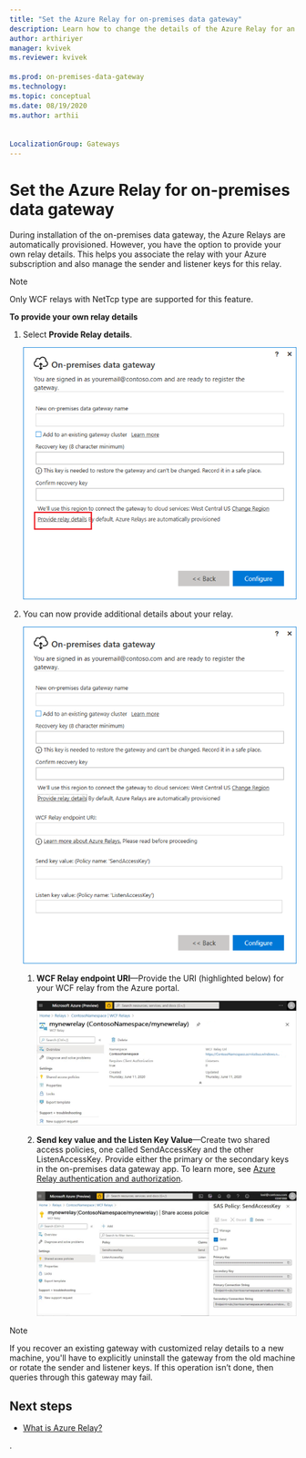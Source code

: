 ```yaml
---
title: "Set the Azure Relay for on-premises data gateway"
description: Learn how to change the details of the Azure Relay for an on-premises data gateway.
author: arthiriyer
manager: kvivek
ms.reviewer: kvivek

ms.prod: on-premises-data-gateway
ms.technology:
ms.topic: conceptual
ms.date: 08/19/2020
ms.author: arthii


LocalizationGroup: Gateways
---
```


# Set the Azure Relay for on-premises data gateway

During installation of the on-premises data gateway, the Azure Relays are automatically provisioned. However, you have the option to provide your own relay details. This helps you associate the relay with your Azure subscription and also manage the sender and listener keys for this relay. 

>[!NOTE]
>Only WCF relays with NetTcp type are supported for this feature.

**To provide your own relay details**

1.	Select **Provide Relay details**. 

    ![Select Provide Relay details](media/service-gateway-azure-relay/configure-gateway-2.png)

2.	You can now provide additional details about your relay.

    ![Provide additional relay details](media/service-gateway-azure-relay/provide-relay-details.png)
 
    1. **WCF Relay endpoint URI**&mdash;Provide the URI (highlighted below) for your WCF relay from the Azure portal.

       ![Provide the WCF relay URI](media/service-gateway-azure-relay/wfc-relay-uri.png)
  
    2. **Send key value and the Listen Key Value**&mdash;Create two shared access policies, one called SendAccessKey and the other ListenAccessKey. Provide either the primary or the secondary keys in the on-premises data gateway app. To learn more, see [Azure Relay authentication and authorization](https://docs.microsoft.com/azure/azure-relay/relay-authentication-and-authorization).

       ![Send and listen access keys](media/service-gateway-azure-relay/send-access-key-policy.png)

>[!Note]
>If you recover an existing gateway with customized relay details to a new machine, you'll have to explicitly uninstall the gateway from the old machine or rotate the sender and listener keys. If this operation isn’t done, then queries through this gateway may fail.

## Next steps

- [What is Azure Relay?](https://docs.microsoft.com/azure/azure-relay/relay-what-is-it)
  
. 
